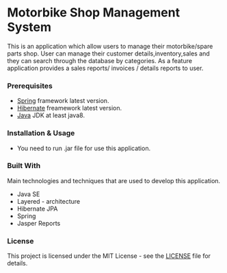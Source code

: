 # Motorbike Shop Management System

This is an application which allow users to manage their motorbike/spare parts shop. User can manage their customer details,inventory,sales and they can search through the database by categories. As a feature application provides a sales reports/ invoices / details reports to user.

### Prerequisites
* [Spring](https://spring.io/) framework latest version.
* [Hibernate](https://hibernate.org/orm/releases/5.4/) freamework latest  version.
* [Java](https://www.oracle.com/technetwork/java/javase/downloads/index.html) JDK at least java8.

### Installation & Usage
* You need to run .jar file for use this application.

### Built With

Main technologies and techniques that are used to develop this application.
* Java SE
* Layered - architecture
* Hibernate JPA
* Spring
* Jasper Reports

### License
This project is licensed under the MIT License - see the [LICENSE](https://github.com/ashankaushalya97/MotorbikeShop-Management-HibernateJPA/blob/master/LICENSE) file for details.



